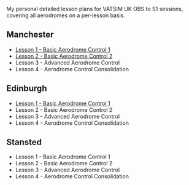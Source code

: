 My personal detailed lesson plans for VATSIM UK OBS to S1 sessions, covering all aerodromes on a per-lesson basis.

## Manchester
 - [Lesson 1 - Basic Aerodrome Control 1](https://github.com/RadarController/VATSIM-UK-OBS-S1-Lesson-Plans/blob/main/egcc-lesson-1.md)
 - [Lesson 2 - Basic Aerodrome Control 2](https://github.com/RadarController/VATSIM-UK-OBS-S1-Lesson-Plans/blob/main/egcc-lesson-2.md)
 - Lesson 3 - Advanced Aerodrome Control
 - Lesson 4 - Aerodrome Control Consolidation
## Edinburgh
 - [Lesson 1 - Basic Aerodrome Control 1](https://github.com/RadarController/VATSIM-UK-OBS-S1-Lesson-Plans/blob/main/egph-lesson-1.md)
 - Lesson 2 - Basic Aerodrome Control 2
 - Lesson 3 - Advanced Aerodrome Control
 - Lesson 4 - Aerodrome Control Consolidation
## Stansted 
 - Lesson 1 - Basic Aerodrome Control 1
 - Lesson 2 - Basic Aerodrome Control 2
 - Lesson 3 - Advanced Aerodrome Control
 - Lesson 4 - Aerodrome Control Consolidation
